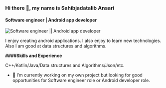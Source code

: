 ### Hi there 👋, my name is Sahibjadatalib Ansari
#### Software engineer | Android app developer

![Software engineer || Android app developer](https://arturssmirnovs.github.io/github-profile-readme-generator/images/banner.png)

I enjoy creating android applications. I also enjoy to learn new technologies. Also I am good at data structures and algorithms.

**####Skills and Experience**

C++/Kotlin/Java/Data structures and Algorithms/Json/etc.

- 🔭 I’m currently working on my own project but looking for good opportunities for Software engineer role or Android developer role.






